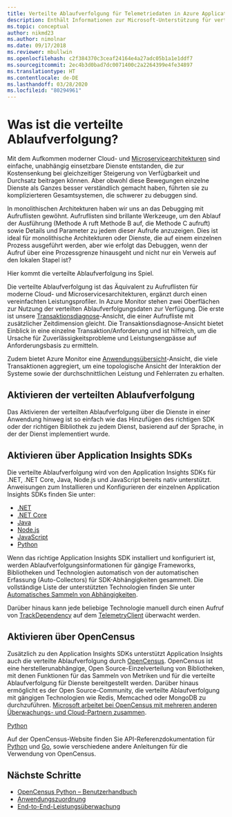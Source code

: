 ```yaml
---
title: Verteilte Ablaufverfolgung für Telemetriedaten in Azure Application Insights | Microsoft-Dokumentation
description: Enthält Informationen zur Microsoft-Unterstützung für verteilte Ablaufverfolgung durch unsere Partnerschaft im OpenCensus-Projekt
ms.topic: conceptual
author: nikmd23
ms.author: nimolnar
ms.date: 09/17/2018
ms.reviewer: mbullwin
ms.openlocfilehash: c2f384370c3ceaf24164e4a27adc05b1a1e1ddf7
ms.sourcegitcommit: 2ec4b3d0bad7dc0071400c2a2264399e4fe34897
ms.translationtype: HT
ms.contentlocale: de-DE
ms.lasthandoff: 03/28/2020
ms.locfileid: "80294961"
---
```

# <a name="what-is-distributed-tracing"></a>Was ist die verteilte Ablaufverfolgung?

Mit dem Aufkommen moderner Cloud- und [Microservicearchitekturen](https://azure.com/microservices) sind einfache, unabhängig einsetzbare Dienste entstanden, die zur Kostensenkung bei gleichzeitiger Steigerung von Verfügbarkeit und Durchsatz beitragen können. Aber obwohl diese Bewegungen einzelne Dienste als Ganzes besser verständlich gemacht haben, führten sie zu komplizierteren Gesamtsystemen, die schwerer zu debuggen sind.

In monolithischen Architekturen haben wir uns an das Debugging mit Aufruflisten gewöhnt. Aufruflisten sind brillante Werkzeuge, um den Ablauf der Ausführung (Methode A ruft Methode B auf, die Methode C aufruft) sowie Details und Parameter zu jedem dieser Aufrufe anzuzeigen. Dies ist ideal für monolithische Architekturen oder Dienste, die auf einem einzelnen Prozess ausgeführt werden, aber wie erfolgt das Debuggen, wenn der Aufruf über eine Prozessgrenze hinausgeht und nicht nur ein Verweis auf den lokalen Stapel ist? 

Hier kommt die verteilte Ablaufverfolgung ins Spiel.  

Die verteilte Ablaufverfolgung ist das Äquivalent zu Aufruflisten für moderne Cloud- und Microservicesarchitekturen, ergänzt durch einen vereinfachten Leistungsprofiler. In Azure Monitor stehen zwei Oberflächen zur Nutzung der verteilten Ablaufverfolgungsdaten zur Verfügung. Die erste ist unsere [Transaktionsdiagnose](https://docs.microsoft.com/azure/application-insights/app-insights-transaction-diagnostics)-Ansicht, die einer Aufrufliste mit zusätzlicher Zeitdimension gleicht. Die Transaktionsdiagnose-Ansicht bietet Einblick in eine einzelne Transaktion/Anforderung und ist hilfreich, um die Ursache für Zuverlässigkeitsprobleme und Leistungsengpässe auf Anforderungsbasis zu ermitteln.

Zudem bietet Azure Monitor eine [Anwendungsübersicht](https://docs.microsoft.com/azure/application-insights/app-insights-app-map)-Ansicht, die viele Transaktionen aggregiert, um eine topologische Ansicht der Interaktion der Systeme sowie der durchschnittlichen Leistung und Fehlerraten zu erhalten. 

## <a name="how-to-enable-distributed-tracing"></a>Aktivieren der verteilten Ablaufverfolgung

Das Aktivieren der verteilten Ablaufverfolgung über die Dienste in einer Anwendung hinweg ist so einfach wie das Hinzufügen des richtigen SDK oder der richtigen Bibliothek zu jedem Dienst, basierend auf der Sprache, in der der Dienst implementiert wurde.

## <a name="enabling-via-application-insights-sdks"></a>Aktivieren über Application Insights SDKs

Die verteilte Ablaufverfolgung wird von den Application Insights SDKs für .NET, .NET Core, Java, Node.js und JavaScript bereits nativ unterstützt. Anweisungen zum Installieren und Konfigurieren der einzelnen Application Insights SDKs finden Sie unter:

* [.NET](https://docs.microsoft.com/azure/application-insights/quick-monitor-portal)
* [.NET Core](https://docs.microsoft.com/azure/application-insights/app-insights-dotnetcore-quick-start)
* [Java](https://docs.microsoft.com/azure/application-insights/app-insights-java-get-started)
* [Node.js](https://docs.microsoft.com/azure/application-insights/app-insights-nodejs-quick-start)
* [JavaScript](https://docs.microsoft.com/azure/application-insights/app-insights-javascript)
* [Python](opencensus-python.md)

Wenn das richtige Application Insights SDK installiert und konfiguriert ist, werden Ablaufverfolgungsinformationen für gängige Frameworks, Bibliotheken und Technologien automatisch von der automatischen Erfassung (Auto-Collectors) für SDK-Abhängigkeiten gesammelt. Die vollständige Liste der unterstützten Technologien finden Sie unter [Automatisches Sammeln von Abhängigkeiten](https://docs.microsoft.com/azure/application-insights/auto-collect-dependencies).

 Darüber hinaus kann jede beliebige Technologie manuell durch einen Aufruf von [TrackDependency](https://docs.microsoft.com/azure/application-insights/app-insights-api-custom-events-metrics) auf dem [TelemetryClient](https://docs.microsoft.com/azure/application-insights/app-insights-api-custom-events-metrics) überwacht werden.

## <a name="enable-via-opencensus"></a>Aktivieren über OpenCensus

Zusätzlich zu den Application Insights SDKs unterstützt Application Insights auch die verteilte Ablaufverfolgung durch [OpenCensus](https://opencensus.io/). OpenCensus ist eine herstellerunabhängige, Open Source-Einzelverteilung von Bibliotheken, mit denen Funktionen für das Sammeln von Metriken und für die verteilte Ablaufverfolgung für Dienste bereitgestellt werden. Darüber hinaus ermöglicht es der Open Source-Community, die verteilte Ablaufverfolgung mit gängigen Technologien wie Redis, Memcached oder MongoDB zu durchzuführen. [Microsoft arbeitet bei OpenCensus mit mehreren anderen Überwachungs- und Cloud-Partnern zusammen](https://open.microsoft.com/2018/06/13/microsoft-joins-the-opencensus-project/).

[Python](opencensus-python.md) 

Auf der OpenCensus-Website finden Sie API-Referenzdokumentation für [Python](https://opencensus.io/api/python/trace/usage.html) und [Go](https://godoc.org/go.opencensus.io), sowie verschiedene andere Anleitungen für die Verwendung von OpenCensus. 

## <a name="next-steps"></a>Nächste Schritte

* [OpenCensus Python – Benutzerhandbuch](https://opencensus.io/api/python/trace/usage.html)
* [Anwendungszuordnung](./../../azure-monitor/app/app-map.md)
* [End-to-End-Leistungsüberwachung](./../../azure-monitor/learn/tutorial-performance.md)
